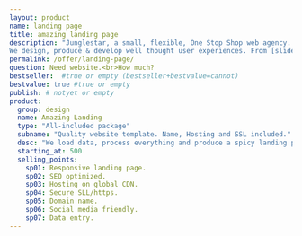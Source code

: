 ```yaml
---
layout: product
name: landing page
title: amazing landing page
description: "Junglestar, a small, flexible, One Stop Shop web agency. We do information architecture, screen design, deploy. Packed solutions all-included. Or top quality custom designs on the cheap. We help companies and individuals organize their communication. We grow relationships with clients.
We design, produce & develop well thought user experiences. From [slide shows](http://revealing.junglestar.org/#/8/1) to [offline ready web apps]"
permalink: /offer/landing-page/
question: Need website.<br>How much?
bestseller:  #true or empty (bestseller+bestvalue=cannot)
bestvalue: true #true or empty
publish: # notyet or empty
product:
  group: design
  name: Amazing Landing
  type: "All-included package"
  subname: "Quality website template. Name, Hosting and SSL included."
  desc: "We load data, process everything and produce a spicy landing page ready to hit."
  starting_at: 500
  selling_points:
    sp01: Responsive landing page.
    sp02: SEO optimized.
    sp03: Hosting on global CDN.
    sp04: Secure SLL/https.
    sp05: Domain name.
    sp06: Social media friendly.
    sp07: Data entry.
---
```

